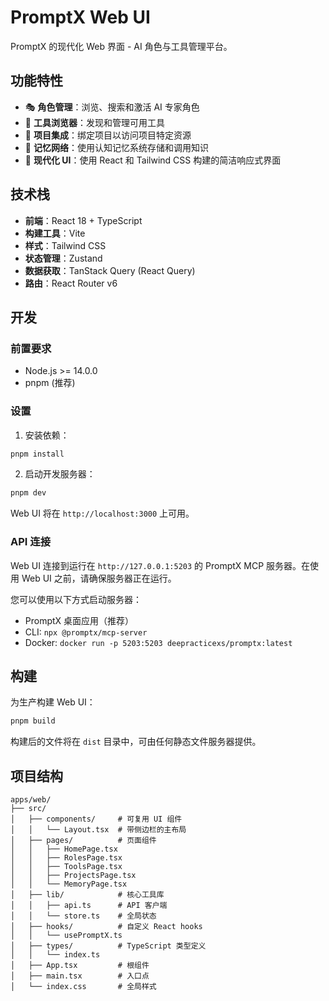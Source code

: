 # PromptX Web UI

PromptX 的现代化 Web 界面 - AI 角色与工具管理平台。

## 功能特性

- 🎭 **角色管理**：浏览、搜索和激活 AI 专家角色
- 🔧 **工具浏览器**：发现和管理可用工具
- 📁 **项目集成**：绑定项目以访问项目特定资源
- 🧠 **记忆网络**：使用认知记忆系统存储和调用知识
- 🎨 **现代化 UI**：使用 React 和 Tailwind CSS 构建的简洁响应式界面

## 技术栈

- **前端**：React 18 + TypeScript
- **构建工具**：Vite
- **样式**：Tailwind CSS
- **状态管理**：Zustand
- **数据获取**：TanStack Query (React Query)
- **路由**：React Router v6

## 开发

### 前置要求

- Node.js >= 14.0.0
- pnpm (推荐)

### 设置

1. 安装依赖：
```bash
pnpm install
```

2. 启动开发服务器：
```bash
pnpm dev
```

Web UI 将在 `http://localhost:3000` 上可用。

### API 连接

Web UI 连接到运行在 `http://127.0.0.1:5203` 的 PromptX MCP 服务器。在使用 Web UI 之前，请确保服务器正在运行。

您可以使用以下方式启动服务器：
- PromptX 桌面应用（推荐）
- CLI: `npx @promptx/mcp-server`
- Docker: `docker run -p 5203:5203 deepracticexs/promptx:latest`

## 构建

为生产构建 Web UI：

```bash
pnpm build
```

构建后的文件将在 `dist` 目录中，可由任何静态文件服务器提供。

## 项目结构

```
apps/web/
├── src/
│   ├── components/     # 可复用 UI 组件
│   │   └── Layout.tsx  # 带侧边栏的主布局
│   ├── pages/          # 页面组件
│   │   ├── HomePage.tsx
│   │   ├── RolesPage.tsx
│   │   ├── ToolsPage.tsx
│   │   ├── ProjectsPage.tsx
│   │   └── MemoryPage.tsx
│   ├── lib/            # 核心工具库
│   │   ├── api.ts      # API 客户端
│   │   └── store.ts    # 全局状态
│   ├── hooks/          # 自定义 React hooks
│   │   └── usePromptX.ts
│   ├── types/          # TypeScript 类型定义
│   │   └── index.ts
│   ├── App.tsx         # 根组件
│   ├── main.tsx        # 入口点
│   └── index.css       # 全局样式
